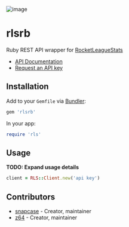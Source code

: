 ![image](http://imgur.com/ebyJ0pD.jpg)

# **rlsrb**

Ruby REST API wrapper for [RocketLeagueStats](https://rocketleaguestats.com/)

- [API Documentation](http://documentation.rocketleaguestats.com/)
- [Request an API key](https://developers.rocketleaguestats.com/)

## Installation

Add to your `Gemfile` via [Bundler](http://bundler.io/):

```ruby
gem 'rlsrb'
```

In your app:
```ruby
require 'rls'
```

## Usage

**TODO: Expand usage details**
```ruby
client = RLS::Client.new('api key')
```

## Contributors

- [snapcase](https://github.com/snapcase) - Creator, maintainer
- [z64](https://github.com/z64) - Creator, maintainer
